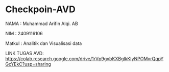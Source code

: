 # Checkpoin-AVD

NAMA : Muhammad Arifin Alqi. AB

NIM : 2409116106

Matkul : Analitik dan Visualisasi data

LINK TUGAS AVD:
https://colab.research.google.com/drive/1rVp9gvbKXBglkKIyNPOMvrQqpYGcYEkC?usp=sharing
